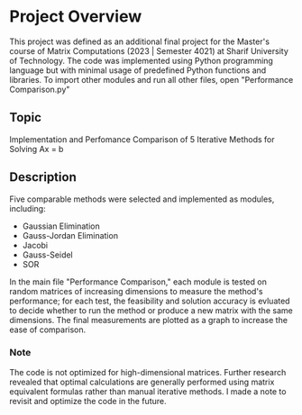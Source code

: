 # Project Overview

This project was defined as an additional final project for the Master's course of Matrix Computations (2023 | Semester 4021) at Sharif University of Technology. The code was implemented using Python programming language but with minimal usage of predefined Python functions and libraries. To import other modules and run all other files, open "Performance Comparison.py"

## Topic

Implementation and Perfomance Comparison of 5 Iterative Methods for Solving Ax = b

## Description

Five comparable methods were selected and implemented as modules, including:

- Gaussian Elimination
- Gauss-Jordan Elimination
- Jacobi
- Gauss-Seidel
- SOR

In the main file "Performance Comparison," each module is tested on random matrices of increasing dimensions to measure the method's performance; for each test, the feasibility and solution accuracy is evluated to decide whether to run the method or produce a new matrix with the same dimensions. The final measurements are plotted as a graph to increase the ease of comparison.

### Note

The code is not optimized for high-dimensional matrices. Further research revealed that optimal calculations are generally performed using matrix equivalent formulas rather than manual iterative methods. I made a note to revisit and optimize the code in the future.
